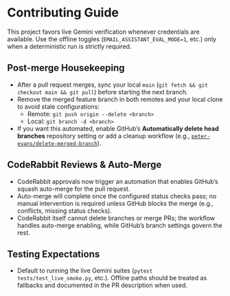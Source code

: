 # Contributing Guide

This project favors live Gemini verification whenever credentials are available. Use the offline toggles (`EMAIL_ASSISTANT_EVAL_MODE=1`, etc.) only when a deterministic run is strictly required.

## Post-merge Housekeeping
- After a pull request merges, sync your local `main` (`git fetch && git checkout main && git pull`) before starting the next branch.
- Remove the merged feature branch in both remotes and your local clone to avoid stale configurations:
  - Remote: `git push origin --delete <branch>`
  - Local: `git branch -d <branch>`
- If you want this automated, enable GitHub’s **Automatically delete head branches** repository setting or add a cleanup workflow (e.g., [`peter-evans/delete-merged-branch`](https://github.com/peter-evans/delete-merged-branch)).

## CodeRabbit Reviews & Auto-Merge
- CodeRabbit approvals now trigger an automation that enables GitHub’s squash auto-merge for the pull request.
- Auto-merge will complete once the configured status checks pass; no manual intervention is required unless GitHub blocks the merge (e.g., conflicts, missing status checks).
- CodeRabbit itself cannot delete branches or merge PRs; the workflow handles auto-merge enabling, while GitHub’s branch settings govern the rest.

## Testing Expectations
- Default to running the live Gemini suites (`pytest tests/test_live_smoke.py`, etc.). Offline paths should be treated as fallbacks and documented in the PR description when used.
